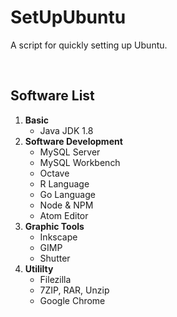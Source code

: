 # SetUpUbuntu
A script for quickly setting up Ubuntu.

<br/>

## Software List
1. **Basic**
   * Java JDK 1.8
1. **Software Development**
   * MySQL Server
   * MySQL Workbench
   * Octave
   * R Language
   * Go Language
   * Node & NPM
   * Atom Editor
1. **Graphic Tools**
   * Inkscape
   * GIMP
   * Shutter
1. **Utililty**
   * Filezilla
   * 7ZIP, RAR, Unzip
   * Google Chrome



